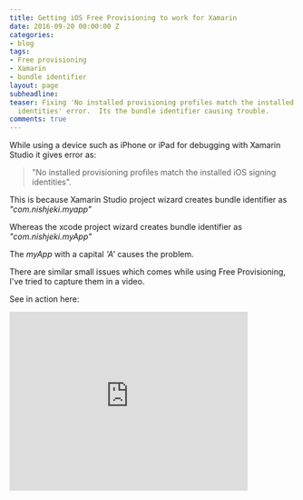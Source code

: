 ```yaml
---
title: Getting iOS Free Provisioning to work for Xamarin
date: 2016-09-20 00:00:00 Z
categories:
- blog
tags:
- Free provisioning
- Xamarin
- bundle identifier
layout: page
subheadline: 
teaser: Fixing 'No installed provisioning profiles match the installed iOS signing
  identities' error.  Its the bundle identifier causing trouble.
comments: true
---
```


While using a device such as iPhone or iPad for debugging with Xamarin Studio it gives error as:

>"No installed provisioning profiles match the installed iOS signing identities".

This is because Xamarin Studio project wizard creates bundle identifier as *"com.nishjeki.myapp"*

Whereas the xcode project wizard creates bundle identifier as *"com.nishjeki.myApp"*

The *myApp* with a capital *'A'* causes the problem.

There are similar small issues which comes while using Free Provisioning, I've tried to capture them in a video.

See in action here:
<br>
<iframe width="420" height="315" src="http://www.youtube.com/embed/S9lNmnyACpY" frameborder="0" allowfullscreen></iframe>

